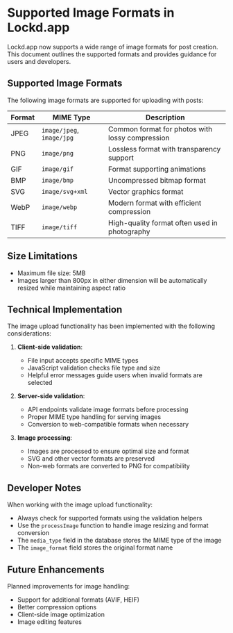 # Supported Image Formats in Lockd.app

Lockd.app now supports a wide range of image formats for post creation. This document outlines the supported formats and provides guidance for users and developers.

## Supported Image Formats

The following image formats are supported for uploading with posts:

| Format | MIME Type | Description |
|--------|-----------|-------------|
| JPEG | `image/jpeg`, `image/jpg` | Common format for photos with lossy compression |
| PNG | `image/png` | Lossless format with transparency support |
| GIF | `image/gif` | Format supporting animations |
| BMP | `image/bmp` | Uncompressed bitmap format |
| SVG | `image/svg+xml` | Vector graphics format |
| WebP | `image/webp` | Modern format with efficient compression |
| TIFF | `image/tiff` | High-quality format often used in photography |

## Size Limitations

- Maximum file size: 5MB
- Images larger than 800px in either dimension will be automatically resized while maintaining aspect ratio

## Technical Implementation

The image upload functionality has been implemented with the following considerations:

1. **Client-side validation**:
   - File input accepts specific MIME types
   - JavaScript validation checks file type and size
   - Helpful error messages guide users when invalid formats are selected

2. **Server-side validation**:
   - API endpoints validate image formats before processing
   - Proper MIME type handling for serving images
   - Conversion to web-compatible formats when necessary

3. **Image processing**:
   - Images are processed to ensure optimal size and format
   - SVG and other vector formats are preserved
   - Non-web formats are converted to PNG for compatibility

## Developer Notes

When working with the image upload functionality:

- Always check for supported formats using the validation helpers
- Use the `processImage` function to handle image resizing and format conversion
- The `media_type` field in the database stores the MIME type of the image
- The `image_format` field stores the original format name

## Future Enhancements

Planned improvements for image handling:

- Support for additional formats (AVIF, HEIF)
- Better compression options
- Client-side image optimization
- Image editing features
